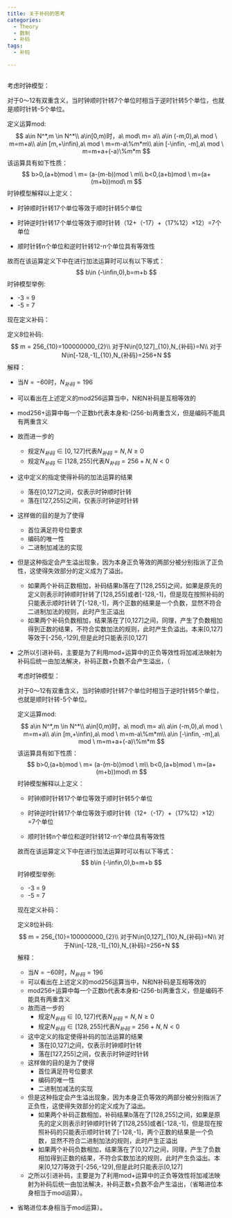 ```yaml
---
title: 关于补码的思考
categories:
  - Theory
  - 数制
  - 补码
tags:
  - 补码

---
```


## <!--关于补码的思考-->

考虑时钟模型：

对于0～12有双重含义，当时钟顺时针转7个单位时相当于逆时针转5个单位，也就是顺时针转-5个单位。

定义运算mod:
$$
a\in N^*,m \in N^*\\
a\in[0,m)时，a\ mod\ m= a\\
a\in (-m,0),a\ mod \ m=m+a\\
a\in [m,+\infin),a\ mod \ m=m-a\%m*m\\
a\in [-\infin, -m],a\ mod \ m=m+a+(-a)\%m*m
$$
该运算具有如下性质：
$$
b>0,(a+b)mod \ m= (a-(m-b))mod \ m\\
b<0,(a+b)mod \ m=(a+(m+b))mod\ m
$$
时钟模型解释以上定义：

- 时钟顺时针转17个单位等效于顺时针转5个单位
- 时钟逆时针转17个单位等效于顺时针转（12+（-17）+（17%12）×12）=7个单位

- 顺时针转n个单位和逆时针转12-n个单位具有等效性

故而在该运算定义下中在进行加法运算时可以有以下等式：
$$
b\in (-\infin,0),b=m+b
$$
时钟模型举例:

- -3 = 9
- -5 = 7

现在定义补码：

定义8位补码:
$$
m = 256_{10}=100000000_{2}\\
对于N\in[0,127]_{10},N_{补码}=N\\
对于N\in[-128,-1]_{10},N_{补码}=256+N
$$
解释：

- 当$N=-60$时，$N_{补码}=196$

- 可以看出在上述定义的mod256运算当中，N和N补码是互相等效的

- mod256+运算中每一个正数b代表本身和-(256-b)两重含义，但是编码不能具有两重含义

- 故而进一步的

  - 规定$N_{补码}\in[0,127]$代表$N_{补码}=N,N\ge0$
  - 规定$N_{补码}\in[128,255]$代表$N_{补码}=256+N,N<0$

- 这中定义的指定使得补码的加法运算的结果

  - 落在[0,127]之间，仅表示时钟顺时针转
  - 落在[127,255]之间，仅表示时钟逆时针转

- 这样做的目的是为了使得

  - 首位满足符号位要求
  - 编码的唯一性
  - 二进制加减法的实现

- 但是这种指定会产生溢出现象，因为本身正负等效的两部分被分别指派了正负性，这使得失效部分的定义成为了溢出。

  - 如果两个补码正数相加，补码结果b落在了[128,255]之间，如果是原先的定义则表示时钟顺时针转了[128,255]或者[-128,-1]，但是现在按照补码的只能表示顺时针转了[-128,-1]，两个正数的结果是一个负数，显然不符合二进制加法的规则，此时产生正溢出
  - 如果两个补码负数相加，结果落在了[0,127]之间，同理，产生了负数相加得到正数的结果，不符合实数加法的规则，此时产生负溢出。本来[0,127]等效于[-256,-129],但是此时只能表示[0,127]

- 之所以引进补码，主要是为了利用mod+运算中的正负等效性将加减法映射为补码后统一由加法解决，补码正数+负数不会产生溢出，（<!--关于补码的思考-->

  考虑时钟模型：

  对于0～12有双重含义，当时钟顺时针转7个单位时相当于逆时针转5个单位，也就是顺时针转-5个单位。

  定义运算mod:
  $$
  a\in N^*,m \in N^*\\
  a\in[0,m)时，a\ mod\ m= a\\
  a\in (-m,0),a\ mod \ m=m+a\\
  a\in [m,+\infin),a\ mod \ m=m-a\%m*m\\
  a\in [-\infin, -m],a\ mod \ m=m+a+(-a)\%m*m
  $$
  该运算具有如下性质：
  $$
  b>0,(a+b)mod \ m= (a-(m-b))mod \ m\\
  b<0,(a+b)mod \ m=(a+(m+b))mod\ m
  $$
  时钟模型解释以上定义：

  - 时钟顺时针转17个单位等效于顺时针转5个单位
  - 时钟逆时针转17个单位等效于顺时针转（12+（-17）+（17%12）×12）=7个单位

  - 顺时针转n个单位和逆时针转12-n个单位具有等效性

  故而在该运算定义下中在进行加法运算时可以有以下等式：
  $$
  b\in (-\infin,0),b=m+b
  $$
  时钟模型举例:

  - -3 = 9
  - -5 = 7

  现在定义补码：

  定义8位补码:
  $$
  m = 256_{10}=100000000_{2}\\
  对于N\in[0,127]_{10},N_{补码}=N\\
  对于N\in[-128,-1]_{10},N_{补码}=256+N
  $$
  解释：

  - 当$N=-60$时，$N_{补码}=196$
  - 可以看出在上述定义的mod256运算当中，N和N补码是互相等效的
  - mod256+运算中每一个正数b代表本身和-(256-b)两重含义，但是编码不能具有两重含义
  - 故而进一步的
    - 规定$N_{补码}\in[0,127]$代表$N_{补码}=N,N\ge0$
    - 规定$N_{补码}\in[128,255]$代表$N_{补码}=256+N,N<0$
  - 这中定义的指定使得补码的加法运算的结果
    - 落在[0,127]之间，仅表示时钟顺时针转
    - 落在[127,255]之间，仅表示时钟逆时针转
  - 这样做的目的是为了使得
    - 首位满足符号位要求
    - 编码的唯一性
    - 二进制加减法的实现
  - 但是这种指定会产生溢出现象，因为本身正负等效的两部分被分别指派了正负性，这使得失效部分的定义成为了溢出。
    - 如果两个补码正数相加，补码结果b落在了[128,255]之间，如果是原先的定义则表示时钟顺时针转了[128,255]或者[-128,-1]，但是现在按照补码的只能表示顺时针转了[-128,-1]，两个正数的结果是一个负数，显然不符合二进制加法的规则，此时产生正溢出
    - 如果两个补码负数相加，结果落在了[0,127]之间，同理，产生了负数相加得到正数的结果，不符合实数加法的规则，此时产生负溢出。本来[0,127]等效于[-256,-129],但是此时只能表示[0,127]
  - 之所以引进补码，主要是为了利用mod+运算中的正负等效性将加减法映射为补码后统一由加法解决，补码正数+负数不会产生溢出，（省略进位本身相当于mod运算）。

- 省略进位本身相当于mod运算）。
